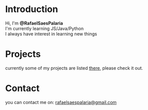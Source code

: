 # Introduction
Hi, I'm **@RafaelSaesPalaria**  
I'm currently learning JS/Java/Python  
I always have interest in learning new things  
# Projects
currently some of my projects are listed [there](https://rafaelsaespalaria.github.io/web-test/), please check it out.
# Contact
you can contact me on: rafaelsaespalaria@gmail.com
